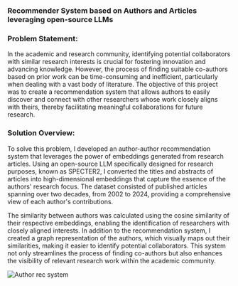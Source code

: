 ### Recommender System based on Authors and Articles leveraging open-source LLMs

### Problem Statement: 
In the academic and research community, identifying potential collaborators with similar research interests is crucial for fostering innovation and advancing knowledge. However, the process of finding suitable co-authors based on prior work can be time-consuming and inefficient, particularly when dealing with a vast body of literature. The objective of this project was to create a recommendation system that allows authors to easily discover and connect with other researchers whose work closely aligns with theirs, thereby facilitating meaningful collaborations for future research.

### Solution Overview:
To solve this problem, I developed an author-author recommendation system that leverages the power of embeddings generated from research articles. Using an open-source LLM specifically designed for research purposes, known as SPECTER2, I converted the titles and abstracts of articles into high-dimensional embeddings that capture the essence of the authors' research focus. The dataset consisted of published articles spanning over two decades, from 2002 to 2024, providing a comprehensive view of each author's contributions.

The similarity between authors was calculated using the cosine similarity of their respective embeddings, enabling the identification of researchers with closely aligned interests. In addition to the recommendation system, I created a graph representation of the authors, which visually maps out their similarities, making it easier to identify potential collaborators. This system not only streamlines the process of finding co-authors but also enhances the visibility of relevant research work within the academic community.


![Author rec system](https://github.com/user-attachments/assets/34e6fa19-0aa5-477e-8105-da85eea9daf3)
